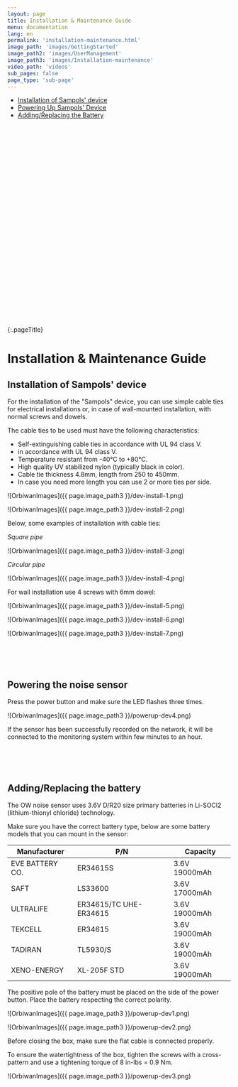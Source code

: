 ```yaml
---
layout: page
title: Installation & Maintenance Guide
menu: documentation
lang: en
permalink: 'installation-maintenance.html'
image_path: 'images/GettingStarted'
image_path2: 'images/UserManagement'
image_path3: 'images/Installation-maintenance'
video_path: 'videos'
sub_pages: false
page_type: 'sub-page'
---
```


<div class="side-bar">
<ul id="menu" style="height: 503px;">
<li id="m_getting-started-with-orbiwan-edge" ><a href="#installation-of-sampols-device">Installation of Sampols' device</a></li>
<li id="m_getting-started-with-orbiwan-edge" ><a href="#powering-the-noise-sensor">Powering Up Sampols' Device</a></li>
<li id="m_getting-started-with-orbiwan-edge" ><a href="#addingreplacing-the-battery">Adding/Replacing the Battery</a></li>
<!-- <li id="m_getting-started-with-orbiwan-edge" ><a href="#installing-noisesensor-v16">Installing Noise sensor Firmware</a></li>
<li id="m_getting-started-with-orbiwan-edge" ><a href="#noise-sensor-v16-ffc-cable-replacement-moko-devices">FFC Cable replacement</a></li> -->
</ul>
</div>

{:.pageTitle}

# Installation & Maintenance Guide

<!-- ### Noise Sensor V1.6 FFC cable replacement MOKO Devices

The document shows how to correctly insert the FFC cable into the microphone board connector.

<br/>
<br/>

1 . The document shows how to correctly insert the FFC cable into the microphone board connector.

![OrbiwanImages]({{ page.image_path3 }}/FCC_1.png)

<br/>
<br/>

2 . Identify the insulated side (opposite to the contact side) of the FFC cable.

![OrbiwanImages]({{ page.image_path3 }}/FCC_2.png)

<br/>
<br/>

3 . Insert the FFC cable into the unlocked connector with the insulated side mating the connector lock.

![OrbiwanImages]({{ page.image_path3 }}/FCC_3.png)

<br/>
<br/>

4 . Lock the FFC cable by pushing down the connector lock.

![OrbiwanImages]({{ page.image_path3 }}/FCC_4.png)

<br/>
<br/>

5 . The correct position of the FFC cable is shown in the figure

![OrbiwanImages]({{ page.image_path3 }}/FCC_5.png)

<br/>
<br/>

6 . The same procedure applies to the insertion of the FFC cable in the Noise Sensor motherboard connector.

![OrbiwanImages]({{ page.image_path3 }}/FCC_6.png)
-->

## Installation of Sampols' device

For the installation of the "Sampols" device, you can use simple cable ties for electrical installations or, in case of wall-mounted installation, with normal screws and dowels.

The cable ties to be used must have the following characteristics:

- Self-extinguishing cable ties in accordance with UL 94 class V.
- in accordance with UL 94 class V.
- Temperature resistant from -40°C to +80°C.
- High quality UV stabilized nylon (typically black in color).
- Cable tie thickness 4.8mm, length from 250 to 450mm.
- In case you need more length you can use 2 or more ties per side.

![OrbiwanImages]({{ page.image_path3 }}/dev-install-1.png)

![OrbiwanImages]({{ page.image_path3 }}/dev-install-2.png)

Below, some examples of installation with cable ties:

_Square pipe_

![OrbiwanImages]({{ page.image_path3 }}/dev-install-3.png)

_Circular pipe_

![OrbiwanImages]({{ page.image_path3 }}/dev-install-4.png)

For wall installation use 4 screws with 6mm dowel:

![OrbiwanImages]({{ page.image_path3 }}/dev-install-5.png)

![OrbiwanImages]({{ page.image_path3 }}/dev-install-6.png)

![OrbiwanImages]({{ page.image_path3 }}/dev-install-7.png)

<!-- ### Installing NoiseSensor V1.6

a) Download the STM32 ST-LINK utility from this link:
https://www.st.com/en/development-tools/stsw-link004.html
b) Connect the ST-LINK USB cable to a PC.
c) Connect the Noise Sensor programming cable provided.

![OrbiwanImages]({{ page.image_path3 }}/FW-install1.png)

d) Identify the pin 1 of the connector on the programming cable (indicated with a black dot).

![OrbiwanImages]({{ page.image_path3 }}/FW-install2.png)

e) Identify the pin 1 of the connector J1 on the board ( white dot ).

![OrbiwanImages]({{ page.image_path3 }}/FW-install3.png)

f) Connect properly the programming cable to the programming connector.

![OrbiwanImages]({{ page.image_path3 }}/FW-install4.png)

g) Start the STM32 ST-LINK utility and turn on the NoiseSensor

h) Select File -> Open File and select the .bin or .hex file that you want to install

i) Select Target -> Connect

l) Select Target ->Program & Verify

m) Wait for the “Verify OK” message and close the connection with: Target -> Disconnect

n) Disconnect the programming connector and turn off the NoiseSensor.
-->

<br />
<br />
<br />

## Powering the noise sensor

Press the power button and make sure the LED flashes three times.

![OrbiwanImages]({{ page.image_path3 }}/powerup-dev4.png)

If the sensor has been successfully recorded on the network, it will be connected to the monitoring system within few minutes to an hour.

<br />
<br />
<br />

## Adding/Replacing the battery

The OW noise sensor uses 3.6V D/R20 size primary batteries in Li-SOCl2 (lithium-thionyl chloride) technology.

Make sure you have the correct battery type, below are some battery models that you can mount in the sensor:

| Manufacturer    | P/N                    | Capacity      |
| --------------- | ---------------------- | ------------- |
| EVE BATTERY CO. | ER34615S               | 3.6V 19000mAh |
| SAFT            | LS33600                | 3.6V 17000mAh |
| ULTRALIFE       | ER34615/TC UHE-ER34615 | 3.6V 19000mAh |
| TEKCELL         | ER34615                | 3.6V 19000mAh |
| TADIRAN         | TL5930/S               | 3.6V 19000mAh |
| XENO-ENERGY     | XL-205F STD            | 3.6V 19000mAh |

The positive pole of the battery must be placed on the side of the power button.
Place the battery respecting the correct polarity.

![OrbiwanImages]({{ page.image_path3 }}/powerup-dev1.png)

![OrbiwanImages]({{ page.image_path3 }}/powerup-dev2.png)

Before closing the box, make sure the flat cable is connected properly.

To ensure the watertightness of the box, tighten the screws with a cross-pattern
and use a tightening torque of 8 in-lbs = 0.9 Nm.

![OrbiwanImages]({{ page.image_path3 }}/powerup-dev3.png)

<br />
<br />
<br />

<!-- ## Noise Sensor V1.6 FFC cable replacement MOKO Devices

The document shows how to correctly insert the FFC cable into the microphone board connector.

<br/>
<br/>

1 . The document shows how to correctly insert the FFC cable into the microphone board connector.

![OrbiwanImages]({{ page.image_path3 }}/FCC_1.png)

<br/>
<br/>

2 . Identify the insulated side (opposite to the contact side) of the FFC cable.

![OrbiwanImages]({{ page.image_path3 }}/FCC_2.png)

<br/>
<br/>

3 . Insert the FFC cable into the unlocked connector with the insulated side mating the connector lock.

![OrbiwanImages]({{ page.image_path3 }}/FCC_3.png)

<br/>
<br/>

4 . Lock the FFC cable by pushing down the connector lock.

![OrbiwanImages]({{ page.image_path3 }}/FCC_4.png)

<br/>
<br/>

5 . The correct position of the FFC cable is shown in the figure

![OrbiwanImages]({{ page.image_path3 }}/FCC_5.png)

<br/>
<br/>

6 . The same procedure applies to the insertion of the FFC cable in the Noise Sensor motherboard connector.

![OrbiwanImages]({{ page.image_path3 }}/FCC_6.png)

<br />
<br />
<br />

## Installing NoiseSensor V1.6

a) Download the STM32 ST-LINK utility from this link:
https://www.st.com/en/development-tools/stsw-link004.html
b) Connect the ST-LINK USB cable to a PC.
c) Connect the Noise Sensor programming cable provided.

![OrbiwanImages]({{ page.image_path3 }}/FW-install1.png)

d) Identify the pin 1 of the connector on the programming cable (indicated with a black dot).

![OrbiwanImages]({{ page.image_path3 }}/FW-install2.png)

e) Identify the pin 1 of the connector J1 on the board ( white dot ).

![OrbiwanImages]({{ page.image_path3 }}/FW-install3.png)

f) Connect properly the programming cable to the programming connector.

![OrbiwanImages]({{ page.image_path3 }}/FW-install4.png)

g) Start the STM32 ST-LINK utility and turn on the NoiseSensor

h) Select File -> Open File and select the .bin or .hex file that you want to install

i) Select Target -> Connect

l) Select Target ->Program & Verify

m) Wait for the “Verify OK” message and close the connection with: Target -> Disconnect

n) Disconnect the programming connector and turn off the NoiseSensor.
-->
